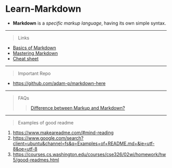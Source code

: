 # Learn-Markdown

- __Markdown__ is a *specific markup language*, having its own simple syntax.

---

> Links
 - [Basics of Markdown](https://www.markdownguide.org/basic-syntax/)
 - [Mastering Markdown](https://guides.github.com/features/mastering-markdown/)
 - [Cheat sheet](https://github.com/ikatyang/emoji-cheat-sheet/blob/master/README.md)

---

> Important Repo
  - https://github.com/adam-p/markdown-here

---

> FAQs
  >> [Difference between Markup and Markdown?](https://stackoverflow.com/questions/24041/markdown-vs-markup-are-they-related)
   
---

> Examples of good readme 

1. https://www.makeareadme.com/#mind-reading 
2. https://www.google.com/search?client=ubuntu&channel=fs&q=Examples+of+README.md+&ie=utf-8&oe=utf-8
3. https://courses.cs.washington.edu/courses/cse326/02wi/homework/hw5/good-readmes.html
